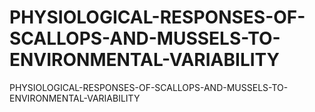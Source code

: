 # PHYSIOLOGICAL-RESPONSES-OF-SCALLOPS-AND-MUSSELS-TO-ENVIRONMENTAL-VARIABILITY
PHYSIOLOGICAL-RESPONSES-OF-SCALLOPS-AND-MUSSELS-TO-ENVIRONMENTAL-VARIABILITY
